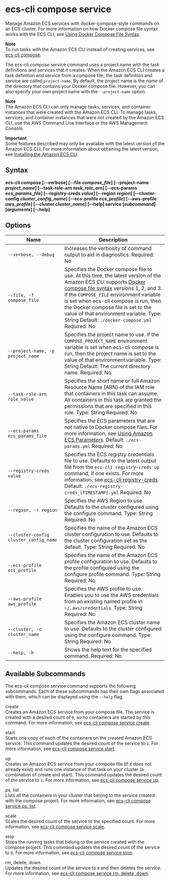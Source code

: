 # ecs\-cli compose service<a name="cmd-ecs-cli-compose-service"></a>

Manage Amazon ECS services with docker\-compose\-style commands on an ECS cluster\. For more information on how Docker compose file syntax works with the ECS CLI, see [Using Docker Compose File Syntax](cmd-ecs-cli-compose-parameters.md)\.

**Note**  
To run tasks with the Amazon ECS CLI instead of creating services, see [ecs\-cli compose](cmd-ecs-cli-compose.md)\.

The ecs\-cli compose service command uses a project name with the task definitions and services that it creates\. When the Amazon ECS CLI creates a task definition and service from a compose file, the task definition and service are called `project-name`\. By default, the project name is the name of the directory that contains your Docker compose file\. However, you can also specify your own project name with the `--project-name` option\.

**Note**  
The Amazon ECS CLI can only manage tasks, services, and container instances that were created with the Amazon ECS CLI\. To manage tasks, services, and container instances that were not created by the Amazon ECS CLI, use the AWS Command Line Interface or the AWS Management Console\.

**Important**  
Some features described may only be available with the latest version of the Amazon ECS CLI\. For more information about obtaining the latest version, see [Installing the Amazon ECS CLI](ECS_CLI_installation.md)\.

## Syntax<a name="cmd-ecs-cli-compose-service-syntax"></a>

**ecs\-cli compose \[\-\-verbose\] \[\-\-file *compose\_file*\] \[\-\-project\-name *project\_name*\] \[\-\-task\-role\-arn *task\_role\_arn*\] \[\-\-ecs\-params *ecs\_params\_file*\] \[\-\-registry\-creds *value*\] \[\-\-region *region*\] \[\-\-cluster\-config *cluster\_config\_name*\] \[\-\-ecs\-profile *ecs\_profile*\] \[\-\-aws\-profile *aws\_profile*\] \[\-\-cluster *cluster\_name*\] \[\-\-help\] service \[*subcommand*\] \[*arguments*\] \[\-\-help\]** 

## Options<a name="cmd-ecs-cli-compose-service-options"></a>


| Name | Description | 
| --- | --- | 
|  `--verbose, --debug`  |  Increases the verbosity of command output to aid in diagnostics\. Required: No  | 
|  `--file, -f compose_file`  |  Specifies the Docker compose file to use\. At this time, the latest version of the Amazon ECS CLI supports [Docker compose file syntax](https://docs.docker.com/compose/compose-file/#versioning) versions 1, 2, and 3\. If the `COMPOSE_FILE` environment variable is set when ecs\-cli compose is run, then the Docker compose file is set to the value of that environment variable\. Type: String Default: `./docker-compose.yml` Required: No  | 
|  `--project-name, -p project_name`  |  Specifies the project name to use\. If the `COMPOSE_PROJECT_NAME` environment variable is set when ecs\-cli compose is run, then the project name is set to the value of that environment variable\. Type: String Default: The current directory name\. Required: No  | 
|  `--task-role-arn role_value`  |  Specifies the short name or full Amazon Resource Name \(ARN\) of the IAM role that containers in this task can assume\. All containers in this task are granted the permissions that are specified in this role\. Type: String Required: No  | 
|  `--ecs-params ecs_params_file`  |  Specifies the ECS parameters that are not native to Docker compose files\. For more information, see [Using Amazon ECS Parameters](cmd-ecs-cli-compose-ecsparams.md)\. Default: `./ecs-params.yml` Required: No  | 
|  `--registry-creds value`  |  Specifies the ECS registry credentials file to use\. Defaults to the latest output file from the `ecs-cli registry-creds up` command, if one exists\. For more information, see [ecs\-cli registry\-creds](cmd-ecs-cli-registry-creds.md)\. Default: `./ecs-registry-creds_[TIMESTAMP].yml` Required: No  | 
|  `--region, -r region`  |  Specifies the AWS Region to use\. Defaults to the cluster configured using the configure command\. Type: String Required: No  | 
|  `--cluster-config cluster_config_name`  |  Specifies the name of the Amazon ECS cluster configuration to use\. Defaults to the cluster configuration set as the default\. Type: String Required: No  | 
|  `--ecs-profile ecs_profile`  |  Specifies the name of the Amazon ECS profile configuration to use\. Defaults to the profile configured using the configure profile command\. Type: String Required: No  | 
|  `--aws-profile aws_profile`  |  Specifies the AWS profile to use\. Enables you to use the AWS credentials from an existing named profile in `~/.aws/credentials`\. Type: String Required: No  | 
|  `--cluster, -c cluster_name`  |  Specifies the Amazon ECS cluster name to use\. Defaults to the cluster configured using the configure command\. Type: String Required: No  | 
|  `--help, -h`  |  Shows the help text for the specified command\. Required: No  | 

## Available Subcommands<a name="cmd-ecs-cli-compose-service-subcommands"></a>

The ecs\-cli compose service command supports the following subcommands\. Each of these subcommands has their own flags associated with them, which can be displayed using the `--help` flag\.

create  
Creates an Amazon ECS service from your compose file\. The service is created with a desired count of `0`, so no containers are started by this command\. For more information, see [ecs\-cli compose service create](cmd-ecs-cli-compose-service-create.md)\.

start  
Starts one copy of each of the containers on the created Amazon ECS service\. This command updates the desired count of the service to `1`\. For more information, see [ecs\-cli compose service start](cmd-ecs-cli-compose-service-start.md)\.

up  
Creates an Amazon ECS service from your compose file \(if it does not already exist\) and runs one instance of that task on your cluster \(a combination of create and start\)\. This command updates the desired count of the service to `1`\. For more information, see [ecs\-cli compose service up](cmd-ecs-cli-compose-service-up.md)\.

ps, list  
Lists all the containers in your cluster that belong to the service created with the compose project\. For more information, see [ecs\-cli compose service ps, list](cmd-ecs-cli-compose-service-ps.md)\.

scale  
Scales the desired count of the service to the specified count\. For more information, see [ecs\-cli compose service scale](cmd-ecs-cli-compose-service-scale.md)\.

stop  
Stops the running tasks that belong to the service created with the compose project\. This command updates the desired count of the service to `0`\. For more information, see [ecs\-cli compose service stop](cmd-ecs-cli-compose-service-stop.md)\.

rm, delete, down  
Updates the desired count of the service to `0` and then deletes the service\. For more information, see [ecs\-cli compose service rm, delete, down](cmd-ecs-cli-compose-service-rm.md)\.